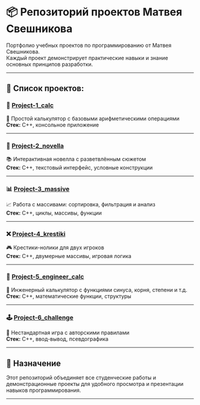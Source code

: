 # 📦 Репозиторий проектов Матвея Свешникова

Портфолио учебных проектов по программированию от Матвея Свешникова.  
Каждый проект демонстрирует практические навыки и знание основных принципов разработки.

---

## 📂 Список проектов:

### 🔢 [Project-1_calc](./Project-1_calc/README.md)  
🧮 Простой калькулятор с базовыми арифметическими операциями  
**Стек:** C++, консольное приложение

---

### 📖 [Project-2_novella](./Project-2_novella/README.md)  
📚 Интерактивная новелла с разветвлённым сюжетом  
**Стек:** C++, текстовый интерфейс, условные конструкции

---

### 📊 [Project-3_massive](./Project-3_massive/README.md)  
📈 Работа с массивами: сортировка, фильтрация и анализ  
**Стек:** C++, циклы, массивы, функции

---

### ❌ [Project-4_krestiki](./Project-4_krestiki/README.md)  
🎮 Крестики-нолики для двух игроков  
**Стек:** C++, двумерные массивы, игровая логика

---

### 🧠 [Project-5_engineer_calc](./Project-5_engineer_calc/README.md)  
🧮 Инженерный калькулятор с функциями синуса, корня, степени и т.д.  
**Стек:** C++, математические функции, структуры

---

### 🕹️ [Project-6_challenge](./Project-6_challenge/README.md)  
🏁 Нестандартная игра с авторскими правилами  
**Стек:** C++, ввод-вывод, псевдографика

---

## 📌 Назначение

Этот репозиторий объединяет все студенческие работы и демонстрационные проекты для удобного просмотра и презентации навыков программирования.

---
